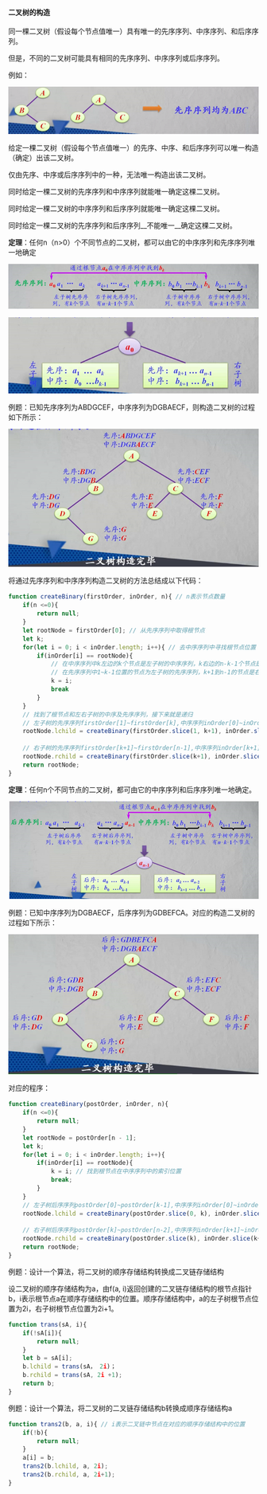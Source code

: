 #### 二叉树的构造

同一棵二叉树（假设每个节点值唯一）具有唯一的先序序列、中序序列、和后序序列。

但是，不同的二叉树可能具有相同的先序序列、中序序列或后序序列。

例如：

![](../img/201903061629.png)

给定一棵二叉树（假设每个节点值唯一）的先序、中序、和后序序列可以唯一构造（确定）出该二叉树。

仅由先序、中序或后序序列中的一种，无法唯一构造出该二叉树。

同时给定一棵二叉树的先序序列和中序序列就能唯一确定这棵二叉树。

同时给定一棵二叉树的中序序列和后序序列就能唯一确定这棵二叉树。

同时给定一棵二叉树的先序序列和后序序列__不能唯一__确定这棵二叉树。



__定理__：任何n（n>0）个不同节点的二叉树，都可以由它的中序序列和先序序列唯一地确定

![](../img/201903062047.png)

![](../img/201903062048.png)



例题：已知先序序列为ABDGCEF，中序序列为DGBAECF，则构造二叉树的过程如下所示：

![](../img/201903062051.png)



将通过先序序列和中序序列构造二叉树的方法总结成以下代码：

```javascript
function createBinary(firstOrder, inOrder, n){ // n表示节点数量
	if(n <=0){
        return null;
	}
	let rootNode = firstOrder[0]; // 从先序序列中取得根节点
	let k;
	for(let i = 0; i < inOrder.length; i++){ // 去中序序列中寻找根节点位置
        if(inOrder[i] == rootNode){
          	// 在中序序列中k左边的k个节点是左子树的中序序列，k右边的n-k-1个节点是右子树的中序序列
          	// 在先序序列中1~k-1位置的节点为左子树的先序序列，k+1到n-1的节点是右子树的先序序列
          	k = i;
            break
        }
	}
	// 找到了根节点和左右子树的中序及先序序列，接下来就是递归
	// 左子树的先序序列firstOrder[1]~firstOrder[k],中序序列inOrder[0]~inOrder[k-1]
	rootNode.lchild = createBinary(firstOrder.slice(1, k+1), inOrder.slice(0, k), k);
	
	// 右子树的先序序列firstOrder[k+1]~firstOrder[n-1],中序序列inOrder[k+1]~inOrder[n-1];
	rootNode.rchild = createBinary(firstOrder.slice(k+1), inOrder.slice(k+1), n-k-1);
	return rootNode;
}
```



__定理__：任何n个不同节点的二叉树，都可由它的中序序列和后序序列唯一地确定。

![](../img/201903062139.png)



例题：已知中序序列为DGBAECF，后序序列为GDBEFCA。对应的构造二叉树的过程如下所示：

![](../img/201903062141.png)

对应的程序：

```javascript
function createBinary(postOrder, inOrder, n){
    if(n <=0){
        return null;
    }
    let rootNode = postOrder[n - 1];
    let k;
    for(let i = 0; i < inOrder.length; i++){
        if(inOrder[i] == rootNode){
         	k = i; // 找到根节点在中序序列中的索引位置
            break;
        }
    }
    // 左子树后序序列postOrder[0]~postOrder[k-1],中序序列inOrder[0]~inOrder[k-1]
    rootNode.lchild = createBinary(postOrder.slice(0, k), inOrder.slice(0,k), k);
    
    // 右子树后序序列postOrder[k]~postOrder[n-2],中序序列inOrder[k+1]~inOrder[n-1];
    rootNode.rchild = createBinary(postOrder.slice(k), inOrder.slice(k+1), n-k-1);
    return rootNode;
}

```



例题：设计一个算法，将二叉树的顺序存储结构转换成二叉链存储结构

设二叉树的顺序存储结构为a，由f(a, i)返回创建的二叉链存储结构的根节点指针b，i表示根节点a在顺序存储结构中的位置。顺序存储结构中，a的左子树根节点位置为2i，右子树根节点位置为2i+1。

```javascript
function trans(sA, i){
    if(!sA[i]){
        return null;
    }
    let b = sA[i];
    b.lchild = trans(sA， 2i)；
    b.rchild = trans(sA, 2i +1);
    return b;
}
```



例题：设计一个算法，将二叉树的二叉链存储结构b转换成顺序存储结构a

```javascript
function trans2(b, a, i){ // i表示二叉链中节点在对应的顺序存储结构中的位置
    if(!b){
        return null;
    }
    a[i] = b;
    trans2(b.lchild, a, 2i);
    trans2(b.rchild, a, 2i+1);
}
```



